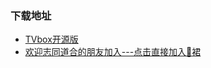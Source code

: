 ###  下载地址
 - [TVbox开源版](https://wws.lanzouv.com/b03j4ulyh#999)   
 - [欢迎志同道合的朋友加入---点击直接加入🐧裙](http://qm.qq.com/cgi-bin/qm/qr?_wv=1027&k=zVZcDbt4VWDV1vZ6dSF0IFUMciBJ6Suo&authKey=s7EgCzBwdxz8CQi%2Bi0tZ3mmnsM586z2uSsiq8%2BHPPVQq2AzGyIKz85fL7uu%2BOVkA&noverify=0&group_code=926953902)  
